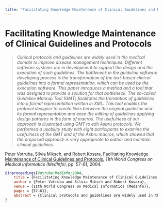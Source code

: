 ```yaml
---
title: "Facilitating Knowledge Maintenance of Clinical Guidelines and Protocols"
---
```


# Facilitating Knowledge Maintenance of Clinical Guidelines and Protocols

> _Clinical protocols and guidelines are widely used in the medical domain to improve disease management techniques. Different software systems are in development to support the design and the execution of such guidelines. The bottleneck in the guideline software developing process is the transformation of the text-based clinical guidelines into a formal representation, which can be used by the execution software. This paper introduces a method and a tool that was designed to provide a solution for that bottleneck. The so-called Guideline Markup Tool (GMT) facilitates the translation of guidelines into a formal representation written in XML. This tool enables the protocol designer to create links between the original guideline and its formal representation and ease the editing of guidelines applying design patterns in the form of macros. The usefulness of our approach is illustrated using GMT to edit Asbru protocols. We performed a usability study with eight participants to examine the usefulness of the GMT and of the Asbru macros, which showed that the proposed approach is very appropriate to author and maintain clinical guidelines._

Peter Votruba, Silvia Miksch, and Robert Kosara, <a href="https://media.eagereyes.org/papers/2004/Votruba-MedInfo-2004.pdf" target="_blank">Facilitating Knowledge Maintenance of Clinical Guidelines and Protocols</a>, _11th World Congress on Medical Informatics (MedInfo)_, pp. 57–61, 2004.


```bibtex
@inproceedings{Votruba:MedInfo:2004,
	title = {Facilitating Knowledge Maintenance of Clinical Guidelines and Protocols},
	author = {Peter Votruba and Silvia Miksch and Robert Kosara},
	venue = {11th World Congress on Medical Informatics (MedInfo)},
	pages = {57–61},
	abstract = {Clinical protocols and guidelines are widely used in the medical domain to improve disease management techniques. Different software systems are in development to support the design and the execution of such guidelines. The bottleneck in the guideline software developing process is the transformation of the text-based clinical guidelines into a formal representation, which can be used by the execution software. This paper introduces a method and a tool that was designed to provide a solution for that bottleneck. The so-called Guideline Markup Tool (GMT) facilitates the translation of guidelines into a formal representation written in XML. This tool enables the protocol designer to create links between the original guideline and its formal representation and ease the editing of guidelines applying design patterns in the form of macros. The usefulness of our approach is illustrated using GMT to edit Asbru protocols. We performed a usability study with eight participants to examine the usefulness of the GMT and of the Asbru macros, which showed that the proposed approach is very appropriate to author and maintain clinical guidelines.},
}
```

